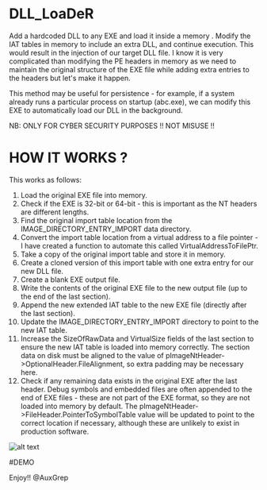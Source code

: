 # DLL_LoaDeR
Add a hardcoded DLL  to any EXE and load it inside a memory .
Modify the IAT tables in memory to include an extra DLL, and continue execution. This would result in the injection of our target DLL file.
I know it is very complicated than modifying the PE headers in memory as we need to maintain the original structure of the EXE file while adding extra entries to the headers but let's make it happen.

This method may be useful for persistence - for example, if a system already runs a particular process on startup (abc.exe), we can modify this EXE to automatically load our DLL in the background.

NB: ONLY FOR CYBER SECURITY PURPOSES !! NOT MISUSE !! 

# HOW IT WORKS ?

This works as follows:

1. Load the original EXE file into memory.
2. Check if the EXE is 32-bit or 64-bit - this is important as the NT headers are different lengths.
3. Find the original import table location from the IMAGE_DIRECTORY_ENTRY_IMPORT data directory.
4. Convert the import table location from a virtual address to a file pointer - I have created a function to automate this called VirtualAddressToFilePtr.
5. Take a copy of the original import table and store it in memory.
6. Create a cloned version of this import table with one extra entry for our new DLL file.
7. Create a blank EXE output file.
8. Write the contents of the original EXE file to the new output file (up to the end of the last section).
9. Append the new extended IAT table to the new EXE file (directly after the last section).
10. Update the IMAGE_DIRECTORY_ENTRY_IMPORT directory to point to the new IAT table.
11. Increase the SizeOfRawData and VirtualSize fields of the last section to ensure the new IAT table is loaded into memory correctly. The section data on disk must be aligned to the value of pImageNtHeader->OptionalHeader.FileAlignment, so extra padding may be necessary here.
12. Check if any remaining data exists in the original EXE after the last header. Debug symbols and embedded files are often appended to the end of EXE files - these are not part of the EXE format, so they are not loaded into memory by default. The pImageNtHeader->FileHeader.PointerToSymbolTable value will be updated to point to the correct location if necessary, although these are unlikely to exist in production software.

![alt text](https://cdn.discordapp.com/attachments/951192813477965856/999031871595872287/Shot_0022.png)

#DEMO


Enjoy!!
@AuxGrep





